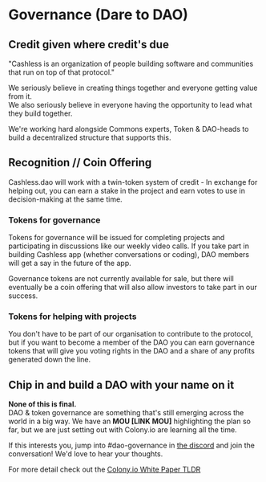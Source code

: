 # Governance \(Dare to DAO\)

## Credit given where credit's due

"Cashless is an organization of people building software and communities that run on top of that protocol."

We seriously believe in creating things together and everyone getting value from it.  
We also seriously believe in everyone having the opportunity to lead what they build together.

We're working hard alongside Commons experts, Token & DAO-heads to build a decentralized structure that supports this.

## Recognition // Coin Offering

Cashless.dao will work with a twin-token system of credit - In exchange for helping out, you can earn a stake in the project and earn votes to use in decision-making at the same time.

### Tokens for governance

Tokens for governance will be issued for completing projects and participating in discussions like our weekly video calls. If you take part in building Cashless app \(whether conversations or coding\), DAO members will get a say in the future of the app.

Governance tokens are not currently available for sale, but there will eventually be a coin offering that will also allow investors to take part in our success.

### Tokens for helping with projects

You don't have to be part of our organisation to contribute to the protocol, but if you want to become a member of the DAO you can earn governance tokens that will give you voting rights in the DAO and a share of any profits generated down the line.

## Chip in and build a DAO with your name on it

**None of this is final.**  
DAO & token governance are something that's still emerging across the world in a big way. We have an **MOU \[LINK MOU\]** highlighting the plan so far, but we are just setting out with Colony.io are learning all the time.

If this interests you, jump into \#dao-governance in [the discord](https://discord.gg/EfSwMEXmtg) and join the conversation! We'd love to hear your thoughts.

For more detail check out the [Colony.io White Paper TLDR](https://colony.io/dev/docs/colonynetwork/whitepaper-tldr-colony)


